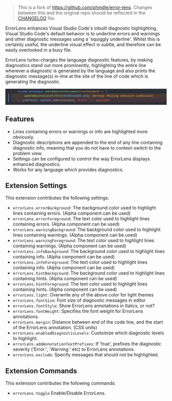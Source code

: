 > This is a fork of https://github.com/phindle/error-lens. Changes between this and the original repo should be reflected in the [CHANGELOG](https://github.com/usernamehw/vscode-error-lens/blob/master/CHANGELOG.md) file.

ErrorLens enhances Visual Studio Code's inbuilt diagnostic highlighting. Visual Studio Code's default behavior is to
underline errors and warnings and other diagnostic messages using a 'squiggly underline'. Whilst this is certainly
useful, the underline visual effect is subtle, and therefore can be easily overlooked in a busy file.

ErrorLens turbo-charges the language diagnostic features, by making diagnostics stand out more prominently, highlighting
the entire line wherever a diagnostic is generated by the language and also prints the diagnostic message(s) in-line at
the site of the line of code which is generating the diagnostic.

![ErrorLens example](img/demo.png)

## Features

* Lines containing errors or warnings or info are highlighted more obviously.
* Diagnostic descriptions are appended to the end of any line containing diagnostic info, meaning that you do not have to context-switch to the problem view.
* Settings can be configured to control the way ErrorLens displays enhanced diagnostics.
* Works for any language which provides diagnostics.

## Extension Settings

This extension contributes the following settings:

* `errorLens.errorBackground`: The background color used to highlight lines containing errors. (Alpha component can be used)
* `errorLens.errorForeground`: The text color used to highlight lines containing errors. (Alpha component can be used)
* `errorLens.warningBackground`: The background color used to highlight lines containing warnings. (Alpha component can be used)
* `errorLens.warningForeground`: The text color used to highlight lines containing warnings. (Alpha component can be used)
* `errorLens.infoBackground`: The background color used to highlight lines containing info. (Alpha component can be used)
* `errorLens.infoForeground`: The text color used to highlight lines containing info. (Alpha component can be used)
* `errorLens.hintBackground`: The background color used to highlight lines containing hints. (Alpha component can be used)
* `errorLens.hintForeground`: The text color used to highlight lines containing hints. (Alpha component can be used)
* `errorLens.light`: Overwrite any of the above color for light themes
* `errorLens.fontSize`: Font size of diagnostic messages in editor
* `errorLens.fontStyle`: Show ErrorLens annotations in Italics, or not?
* `errorLens.fontWeight`: Specifies the font weight for ErrorLens annotations.
* `errorLens.margin`: Distance between end of the code line, and the start of the ErrorLens annotation. (CSS units)
* `errorLens.enabledDiagnosticLevels`: Customize which diagnostic levels to highlight.
* `errorLens.addAnnotationTextPrefixes`: If 'true', prefixes the diagnostic severity ('Error:', 'Warning:' etc) to ErrorLens annotations.
* `errorLens.exclude`: Specify messages that should not be highlighted.

## Extension Commands

This extension contributes the following commands:

* `errorLens.toggle` Enable/Disable ErrorLens.

